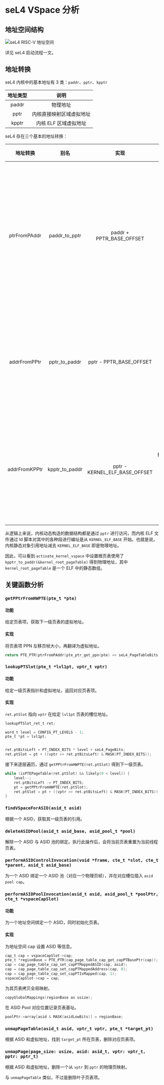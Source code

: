 # seL4 VSpace 分析

## 地址空间结构

![seL4 RISC-V 地址空间](https://nullptr.icu/usr/uploads/2023/08/1908069288.png)

详见 seL4 启动流程一文。

## 地址转换

seL4 内核中的基本地址有 3 类：`paddr`、`pptr`、`kpptr`

| 地址类型  | 说明            |
|:-----:|:-------------:|
| paddr | 物理地址          |
| pptr  | 内核直接映射区域虚拟地址  |
| kpptr | 内核 ELF 区域虚拟地址 |

seL4 存在三个基本的地址转换：

| 地址转换          | 别名             | 实现                            | 说明                   |
|:-------------:|:--------------:|:-----------------------------:|:--------------------:|
| ptrFromPAddr  | paddr_to_pptr  | paddr + PPTR_BASE_OFFSET      | 从一个物理地址到内核可以解引用的虚拟地址 |
| addrFromPPtr  | pptr_to_paddr  | pptr - PPTR_BASE_OFFSET       | 从一个内核虚拟地址到物理地址       |
| addrFromKPPtr | kpptr_to_paddr | pptr - KERNEL_ELF_BASE_OFFSET | 从一个内核 ELF 区域地址到物理地址  |

从逻辑上来说，内核动态构造的数据结构都是通过 `pptr` 进行访问，而内核 ELF 文件通过 ld 脚本对其中的各种段进行编址是从 `KERNEL_ELF_BASE` 开始。也就是说，内核静态对象引用地址减去 `KERNEL_ELF_BASE` 即是物理地址。

因此，可以看到 `activate_kernel_vspace` 中设置根页表使用了 `kpptr_to_paddr(&kernel_root_pageTable)` 得到物理地址，其中 `kernel_root_pageTable` 是一个 ELF 中的静态数组。

## 关键函数分析

### `getPPtrFromHWPTE(pte_t *pte)`

#### 功能

给定页表项，获取下一级页表的虚拟地址。

#### 实现

将页表项 PPN 左移页帧大小，再翻译为虚拟地址。

```c
return PTE_PTR(ptrFromPAddr(pte_ptr_get_ppn(pte) << seL4_PageTableBits));
```

### `lookupPTSlot(pte_t *lvl1pt, vptr_t vptr)`

#### 功能

给定一级页表指针和虚拟地址，返回对应页表项。

#### 实现

`ret.ptSlot` 指向 `vptr` 在给定 `lvl1pt` 页表的槽位地址。

```c
lookupPTSlot_ret_t ret;

word_t level = CONFIG_PT_LEVELS - 1;
pte_t *pt = lvl1pt;


ret.ptBitsLeft = PT_INDEX_BITS * level + seL4_PageBits;
ret.ptSlot = pt + ((vptr >> ret.ptBitsLeft) & MASK(PT_INDEX_BITS));
```

接下来逐层遍历，通过 `getPPtrFromHWPTE(ret.ptSlot)` 得到下一级页表。

```c
while (isPTEPageTable(ret.ptSlot) && likely(0 < level)) {
    level--;
    ret.ptBitsLeft -= PT_INDEX_BITS;
    pt = getPPtrFromHWPTE(ret.ptSlot);
    ret.ptSlot = pt + ((vptr >> ret.ptBitsLeft) & MASK(PT_INDEX_BITS));
}
```

### `findVSpaceForASID(asid_t asid)`

根据一个 ASID，获取其一级页表的引用。

### `deleteASIDPool(asid_t asid_base, asid_pool_t *pool)`

解除一个 ASID 与 ASID 池的绑定。执行此操作后，会将当前页表重置为当前线程页表。

### `performASIDControlInvocation(void *frame, cte_t *slot, cte_t *parent, asid_t asid_base)`

为一个 ASID 绑定一个 ASID 池（对应一个物理页帧），并在对应槽位插入 `asid pool cap`。

### `performASIDPoolInvocation(asid_t asid, asid_pool_t *poolPtr, cte_t *vspaceCapSlot)`

#### 功能

为一个地址空间绑定一个 ASID，同时初始化页表。

#### 实现

为地址空间 cap 设置 ASID 等信息。

```c
cap_t cap = vspaceCapSlot->cap;
pte_t *regionBase = PTE_PTR(cap_page_table_cap_get_capPTBasePtr(cap));
cap = cap_page_table_cap_set_capPTMappedASID(cap, asid);
cap = cap_page_table_cap_set_capPTMappedAddress(cap, 0);
cap = cap_page_table_cap_set_capPTIsMapped(cap, 1);
vspaceCapSlot->cap = cap;
```

为其页表拷贝全局映射。

```c
copyGlobalMappings(regionBase as usize);
```

在 ASID Pool 对应位置记录页表基址。

```c
poolPtr->array[asid & MASK(asidLowBits)] = regionBase;
```

### `unmapPageTable(asid_t asid, vptr_t vptr, pte_t *target_pt)`

根据 ASID 和虚拟地址，找到 `target_pt` 所在页表，删除对应页表项。

### `unmapPage(page_size: usize, asid: asid_t, vptr: vptr_t, pptr: pptr_t)`

根据 ASID 和虚拟地址，删除一个从 `vptr` 到 `pptr` 的物理页映射。

与 `unmapPageTable` 类似，不过是删除叶子页表项。
